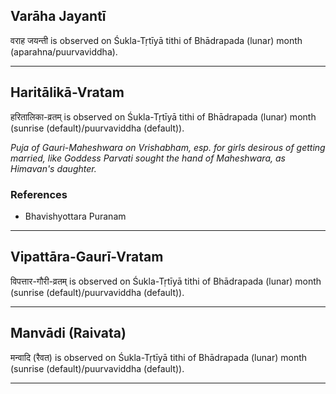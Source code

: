 ## Varāha Jayantī
वराह जयन्ती is observed on Śukla-Tṛtīyā tithi of Bhādrapada (lunar) month (aparahna/puurvaviddha).



---
## Haritālikā-Vratam
हरितालिका-व्रतम् is observed on Śukla-Tṛtīyā tithi of Bhādrapada (lunar) month (sunrise (default)/puurvaviddha (default)).

_Puja of Gauri-Maheshwara on Vrishabham, esp. for girls desirous of getting married, like Goddess Parvati sought the hand of Maheshwara, as Himavan's daughter._
### References
* Bhavishyottara Puranam


---
## Vipattāra-Gaurī-Vratam
विपत्तार-गौरी-व्रतम् is observed on Śukla-Tṛtīyā tithi of Bhādrapada (lunar) month (sunrise (default)/puurvaviddha (default)).



---
## Manvādi (Raivata)
मन्वादि (रैवत) is observed on Śukla-Tṛtīyā tithi of Bhādrapada (lunar) month (sunrise (default)/puurvaviddha (default)).



---
